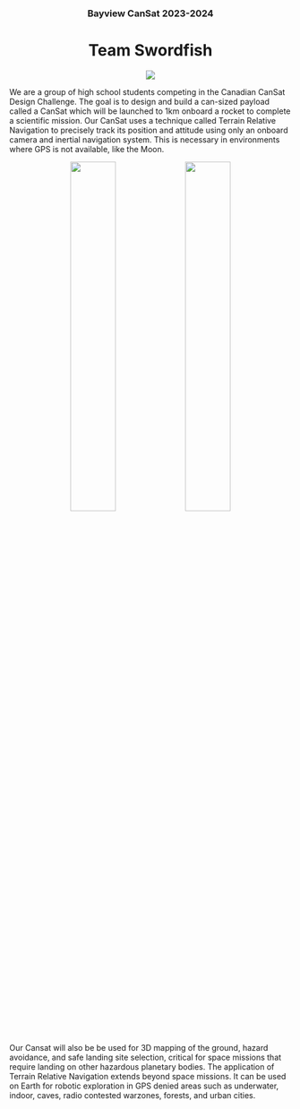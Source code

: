 
<div align="center">
  <h3>Bayview CanSat 2023-2024</h3>
  <h1>Team Swordfish</h1>
  
  <img src="https://fiona-cai.github.io/Team-Swordfish/cropped_image%20(1).png">

</div>

We are a group of high school students competing in the Canadian CanSat Design Challenge. The goal is to design and build a can-sized payload called a CanSat which will be launched to 1km onboard a rocket to complete a scientific mission. Our CanSat uses a technique called Terrain Relative Navigation to precisely track its position and attitude using only an onboard camera and inertial navigation system. This is necessary in environments where GPS is not available, like the Moon.

<div align="center" display="grid">
  <img style="width:40%" src="https://media.discordapp.net/attachments/1109289833593061446/1214031731116740629/CANSAT45.jpg?ex=660a1728&is=65f7a228&hm=8bd802cd72c96a88d1f3c7d4a4d844dafb9d33303e9a518b9a5b8702816640ab&=&format=webp&width=1362&height=908">
  <img style="width:40%" src="https://media.discordapp.net/attachments/1109289833593061446/1214030943309004831/CANSAT23.jpg?ex=660a166c&is=65f7a16c&hm=2db918bc9566c9b7956e29d7790aa3d09448f7be35035043bf01173d5cfb8bbd&=&format=webp&width=1362&height=908">

</div>

Our Cansat will also be be used for 3D mapping of the ground, hazard avoidance, and safe landing site selection, critical for space missions that require landing on other hazardous planetary bodies. The application of Terrain Relative Navigation extends beyond space missions. It can be used on Earth for robotic exploration in GPS denied areas such as underwater, indoor, caves, radio contested warzones, forests, and urban cities.


